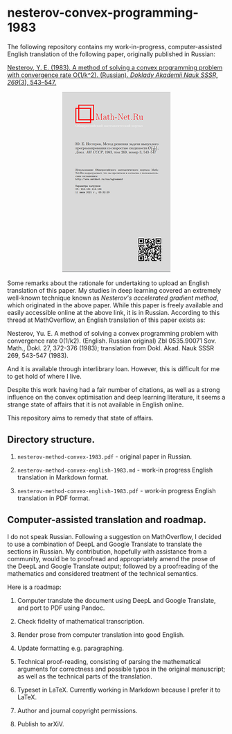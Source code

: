 # nesterov-convex-programming-1983

The following repository contains my work-in-progress, computer-assisted English translation of the following paper, originally published in Russian:

[Nesterov, Y. E. (1983). A method of solving a convex programming problem with convergence rate O(1/k^2). (Russian). *Doklady Akademii Nauk SSSR, 269*(3), 543–547.](http://www.mathnet.ru/php/archive.phtml?wshow=paper&jrnid=dan&paperid=46009&option_lang=eng)

<p align="center">
    <a href="http://www.mathnet.ru/php/archive.phtml?wshow=paper&jrnid=dan&paperid=46009&option_lang=eng">
        <img src="nesterov.png">
    </a>
</p>

Some remarks about the rationale for undertaking to upload an English translation of this paper. My studies in deep learning covered an extremely well-known technique known as *Nesterov's accelerated gradient method*, which originated in the above paper. While this paper is freely available and easily accessible online at the above link, it is in Russian. According to this thread at MathOverflow, an English translation of this paper exists as:

Nesterov, Yu. E. A method of solving a convex programming problem with convergence rate 0(1/k2). (English. Russian original) Zbl 0535.90071 Sov. Math., Dokl. 27, 372-376 (1983); translation from Dokl. Akad. Nauk SSSR 269, 543-547 (1983).

And it is available through interlibrary loan. However, this is difficult for me to get hold of where I live.

Despite this work having had a fair number of citations, as well as a strong influence on the convex optimisation and deep learning literature, it seems a strange state of affairs that it is not available in English online.

This repository aims to remedy that state of affairs.

## Directory structure.

1. `nesterov-method-convex-1983.pdf` - original paper in Russian.

2. `nesterov-method-convex-english-1983.md` - work-in progress English translation in Markdown format.

3. `nesterov-method-convex-english-1983.pdf` - work-in progress English translation in PDF format.

## Computer-assisted translation and roadmap.

I do not speak Russian. Following a suggestion on MathOverflow, I decided to use a combination of DeepL and Google Translate to translate the sections in Russian. My contribution, hopefully with assistance from a community, would be to proofread and appropriately amend the prose of the DeepL and Google Translate output; followed by a  proofreading of the mathematics and considered treatment of the technical semantics.

Here is a roadmap:

1. Computer translate the document using DeepL and Google Translate, and port to PDF using Pandoc.

2. Check fidelity of mathematical transcription.

3. Render prose from computer translation into good English.

4. Update formatting e.g. paragraphing.

5. Technical proof-reading, consisting of parsing the mathematical arguments for correctness and possible typos in the original manuscript; as well as the technical parts of the translation.

6. Typeset in LaTeX. Currently working in Markdown because I prefer it to LaTeX.

7. Author and journal copyright permissions.

8. Publish to arXiV.








